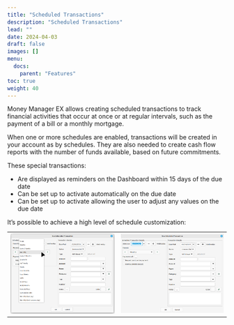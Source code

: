 ```yaml
---
title: "Scheduled Transactions"
description: "Scheduled Transactions"
lead: ""
date: 2024-04-03
draft: false
images: []
menu:
  docs:
    parent: "Features"
toc: true
weight: 40
---
```


Money Manager EX allows creating scheduled transactions to track financial activities that occur at once or at regular intervals, such as the payment of a bill or a monthly mortgage.

When one or more schedules are enabled, transactions will be created in your account as by schedules. They are also needed to create cash flow reports with the number of funds available, based on future commitments.

These special transactions:
- Are displayed as reminders on the Dashboard within 15 days of the due date
- Can be set up to activate automatically on the due date
- Can be set up to activate allowing the user to adjust any values on the due date

 It’s possible to achieve a high level of schedule customization:

 |    |    |
| --- | --- |
| ![](scheduled1.png) | ![](scheduled2.png) |
